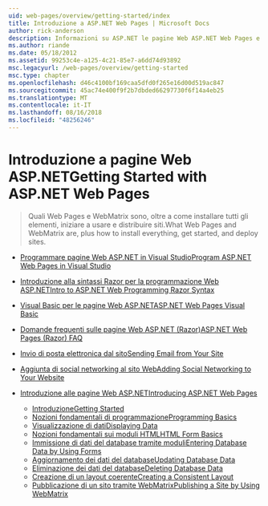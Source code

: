 ```yaml
---
uid: web-pages/overview/getting-started/index
title: Introduzione a ASP.NET Web Pages | Microsoft Docs
author: rick-anderson
description: Informazioni su ASP.NET le pagine Web ASP.NET Web Pages e la nuova sintassi Razor forniscono un modo veloce, semplice e accessibile di combinare il codice server con HTML t...
ms.author: riande
ms.date: 05/18/2012
ms.assetid: 99253c4e-a125-4c21-85e7-a6dd74d93892
msc.legacyurl: /web-pages/overview/getting-started
msc.type: chapter
ms.openlocfilehash: d46c4100bf169caa5dfd0f265e16d00d519ac847
ms.sourcegitcommit: 45ac74e400f9f2b7dbded66297730f6f14a4eb25
ms.translationtype: MT
ms.contentlocale: it-IT
ms.lasthandoff: 08/16/2018
ms.locfileid: "48256246"
---
```

<a name="getting-started-with-aspnet-web-pages"></a><span data-ttu-id="a275c-103">Introduzione a pagine Web ASP.NET</span><span class="sxs-lookup"><span data-stu-id="a275c-103">Getting Started with ASP.NET Web Pages</span></span>
====================
> <span data-ttu-id="a275c-104">Quali Web Pages e WebMatrix sono, oltre a come installare tutti gli elementi, iniziare a usare e distribuire siti.</span><span class="sxs-lookup"><span data-stu-id="a275c-104">What Web Pages and WebMatrix are, plus how to install everything, get started, and deploy sites.</span></span>


- [<span data-ttu-id="a275c-105">Programmare pagine Web ASP.NET in Visual Studio</span><span class="sxs-lookup"><span data-stu-id="a275c-105">Program ASP.NET Web Pages in Visual Studio</span></span>](program-asp-net-web-pages-in-visual-studio.md)
- [<span data-ttu-id="a275c-106">Introduzione alla sintassi Razor per la programmazione Web ASP.NET</span><span class="sxs-lookup"><span data-stu-id="a275c-106">Intro to ASP.NET Web Programming Razor Syntax</span></span>](introducing-razor-syntax-c.md)
- [<span data-ttu-id="a275c-107">Visual Basic per le pagine Web ASP.NET</span><span class="sxs-lookup"><span data-stu-id="a275c-107">ASP.NET Web Pages Visual Basic</span></span>](introducing-razor-syntax-vb.md)
- [<span data-ttu-id="a275c-108">Domande frequenti sulle pagine Web ASP.NET (Razor)</span><span class="sxs-lookup"><span data-stu-id="a275c-108">ASP.NET Web Pages (Razor) FAQ</span></span>](aspnet-web-pages-razor-faq.md)
- [<span data-ttu-id="a275c-109">Invio di posta elettronica dal sito</span><span class="sxs-lookup"><span data-stu-id="a275c-109">Sending Email from Your Site</span></span>](11-adding-email-to-your-web-site.md)
- [<span data-ttu-id="a275c-110">Aggiunta di social networking al sito Web</span><span class="sxs-lookup"><span data-stu-id="a275c-110">Adding Social Networking to Your Website</span></span>](13-adding-social-networking-to-your-web-site.md)
- [<span data-ttu-id="a275c-111">Introduzione alle pagine Web ASP.NET</span><span class="sxs-lookup"><span data-stu-id="a275c-111">Introducing ASP.NET Web Pages</span></span>](introducing-aspnet-web-pages-2/index.md)

    - [<span data-ttu-id="a275c-112">Introduzione</span><span class="sxs-lookup"><span data-stu-id="a275c-112">Getting Started</span></span>](introducing-aspnet-web-pages-2/getting-started.md)
    - [<span data-ttu-id="a275c-113">Nozioni fondamentali di programmazione</span><span class="sxs-lookup"><span data-stu-id="a275c-113">Programming Basics</span></span>](introducing-aspnet-web-pages-2/intro-to-web-pages-programming.md)
    - [<span data-ttu-id="a275c-114">Visualizzazione di dati</span><span class="sxs-lookup"><span data-stu-id="a275c-114">Displaying Data</span></span>](introducing-aspnet-web-pages-2/displaying-data.md)
    - [<span data-ttu-id="a275c-115">Nozioni fondamentali sui moduli HTML</span><span class="sxs-lookup"><span data-stu-id="a275c-115">HTML Form Basics</span></span>](introducing-aspnet-web-pages-2/form-basics.md)
    - [<span data-ttu-id="a275c-116">Immissione di dati del database tramite moduli</span><span class="sxs-lookup"><span data-stu-id="a275c-116">Entering Database Data by Using Forms</span></span>](introducing-aspnet-web-pages-2/entering-data.md)
    - [<span data-ttu-id="a275c-117">Aggiornamento dei dati del database</span><span class="sxs-lookup"><span data-stu-id="a275c-117">Updating Database Data</span></span>](introducing-aspnet-web-pages-2/updating-data.md)
    - [<span data-ttu-id="a275c-118">Eliminazione dei dati del database</span><span class="sxs-lookup"><span data-stu-id="a275c-118">Deleting Database Data</span></span>](introducing-aspnet-web-pages-2/deleting-data.md)
    - [<span data-ttu-id="a275c-119">Creazione di un layout coerente</span><span class="sxs-lookup"><span data-stu-id="a275c-119">Creating a Consistent Layout</span></span>](introducing-aspnet-web-pages-2/layouts.md)
    - [<span data-ttu-id="a275c-120">Pubblicazione di un sito tramite WebMatrix</span><span class="sxs-lookup"><span data-stu-id="a275c-120">Publishing a Site by Using WebMatrix</span></span>](introducing-aspnet-web-pages-2/publishing.md)
